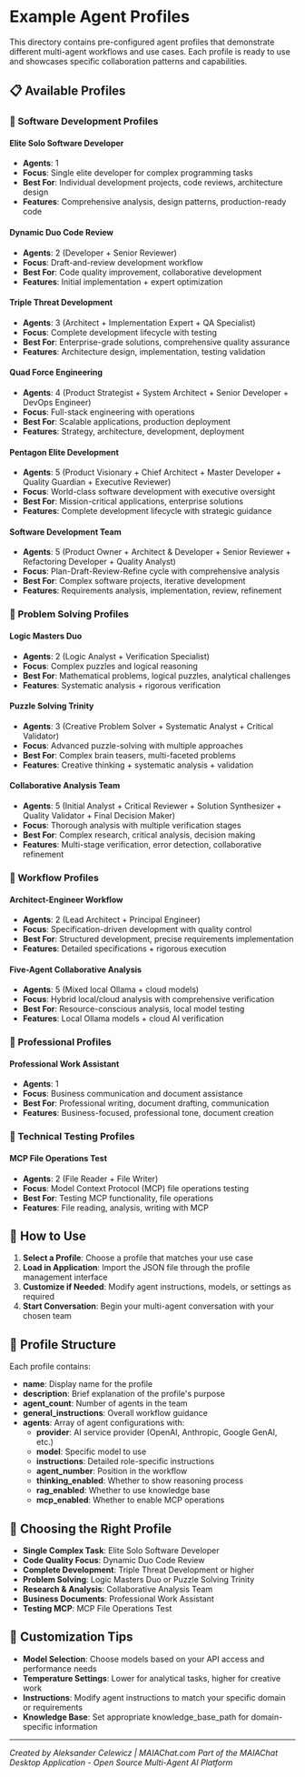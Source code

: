 # Example Agent Profiles

This directory contains pre-configured agent profiles that demonstrate different multi-agent workflows and use cases. Each profile is ready to use and showcases specific collaboration patterns and capabilities.

## 📋 Available Profiles

### 🔧 Software Development Profiles

#### **Elite Solo Software Developer**
- **Agents**: 1
- **Focus**: Single elite developer for complex programming tasks
- **Best For**: Individual development projects, code reviews, architecture design
- **Features**: Comprehensive analysis, design patterns, production-ready code

#### **Dynamic Duo Code Review**
- **Agents**: 2 (Developer + Senior Reviewer)
- **Focus**: Draft-and-review development workflow
- **Best For**: Code quality improvement, collaborative development
- **Features**: Initial implementation + expert optimization

#### **Triple Threat Development**
- **Agents**: 3 (Architect + Implementation Expert + QA Specialist)
- **Focus**: Complete development lifecycle with testing
- **Best For**: Enterprise-grade solutions, comprehensive quality assurance
- **Features**: Architecture design, implementation, testing validation

#### **Quad Force Engineering**
- **Agents**: 4 (Product Strategist + System Architect + Senior Developer + DevOps Engineer)
- **Focus**: Full-stack engineering with operations
- **Best For**: Scalable applications, production deployment
- **Features**: Strategy, architecture, development, deployment

#### **Pentagon Elite Development**
- **Agents**: 5 (Product Visionary + Chief Architect + Master Developer + Quality Guardian + Executive Reviewer)
- **Focus**: World-class software development with executive oversight
- **Best For**: Mission-critical applications, enterprise solutions
- **Features**: Complete development lifecycle with strategic guidance

#### **Software Development Team**
- **Agents**: 5 (Product Owner + Architect & Developer + Senior Reviewer + Refactoring Developer + Quality Analyst)
- **Focus**: Plan-Draft-Review-Refine cycle with comprehensive analysis
- **Best For**: Complex software projects, iterative development
- **Features**: Requirements analysis, implementation, review, refinement

### 🧩 Problem Solving Profiles

#### **Logic Masters Duo**
- **Agents**: 2 (Logic Analyst + Verification Specialist)
- **Focus**: Complex puzzles and logical reasoning
- **Best For**: Mathematical problems, logical puzzles, analytical challenges
- **Features**: Systematic analysis + rigorous verification

#### **Puzzle Solving Trinity**
- **Agents**: 3 (Creative Problem Solver + Systematic Analyst + Critical Validator)
- **Focus**: Advanced puzzle-solving with multiple approaches
- **Best For**: Complex brain teasers, multi-faceted problems
- **Features**: Creative thinking + systematic analysis + validation

#### **Collaborative Analysis Team**
- **Agents**: 5 (Initial Analyst + Critical Reviewer + Solution Synthesizer + Quality Validator + Final Decision Maker)
- **Focus**: Thorough analysis with multiple verification stages
- **Best For**: Complex research, critical analysis, decision making
- **Features**: Multi-stage verification, error detection, collaborative refinement

### 🔄 Workflow Profiles

#### **Architect-Engineer Workflow**
- **Agents**: 2 (Lead Architect + Principal Engineer)
- **Focus**: Specification-driven development with quality control
- **Best For**: Structured development, precise requirements implementation
- **Features**: Detailed specifications + rigorous execution

#### **Five-Agent Collaborative Analysis**
- **Agents**: 5 (Mixed local Ollama + cloud models)
- **Focus**: Hybrid local/cloud analysis with comprehensive verification
- **Best For**: Resource-conscious analysis, local model testing
- **Features**: Local Ollama models + cloud AI verification

### 💼 Professional Profiles

#### **Professional Work Assistant**
- **Agents**: 1
- **Focus**: Business communication and document assistance
- **Best For**: Professional writing, document drafting, communication
- **Features**: Business-focused, professional tone, document creation

### 🔧 Technical Testing Profiles

#### **MCP File Operations Test**
- **Agents**: 2 (File Reader + File Writer)
- **Focus**: Model Context Protocol (MCP) file operations testing
- **Best For**: Testing MCP functionality, file operations
- **Features**: File reading, analysis, writing with MCP

## 🚀 How to Use

1. **Select a Profile**: Choose a profile that matches your use case
2. **Load in Application**: Import the JSON file through the profile management interface
3. **Customize if Needed**: Modify agent instructions, models, or settings as required
4. **Start Conversation**: Begin your multi-agent conversation with your chosen team

## 📝 Profile Structure

Each profile contains:
- **name**: Display name for the profile
- **description**: Brief explanation of the profile's purpose
- **agent_count**: Number of agents in the team
- **general_instructions**: Overall workflow guidance
- **agents**: Array of agent configurations with:
  - **provider**: AI service provider (OpenAI, Anthropic, Google GenAI, etc.)
  - **model**: Specific model to use
  - **instructions**: Detailed role-specific instructions
  - **agent_number**: Position in the workflow
  - **thinking_enabled**: Whether to show reasoning process
  - **rag_enabled**: Whether to use knowledge base
  - **mcp_enabled**: Whether to enable MCP operations

## 🎯 Choosing the Right Profile

- **Single Complex Task**: Elite Solo Software Developer
- **Code Quality Focus**: Dynamic Duo Code Review
- **Complete Development**: Triple Threat Development or higher
- **Problem Solving**: Logic Masters Duo or Puzzle Solving Trinity
- **Research & Analysis**: Collaborative Analysis Team
- **Business Documents**: Professional Work Assistant
- **Testing MCP**: MCP File Operations Test

## 🔧 Customization Tips

- **Model Selection**: Choose models based on your API access and performance needs
- **Temperature Settings**: Lower for analytical tasks, higher for creative work
- **Instructions**: Modify agent instructions to match your specific domain or requirements
- **Knowledge Base**: Set appropriate knowledge_base_path for domain-specific information

---

*Created by Aleksander Celewicz | MAIAChat.com*
*Part of the MAIAChat Desktop Application - Open Source Multi-Agent AI Platform*
